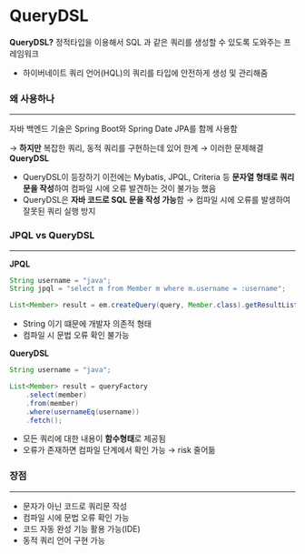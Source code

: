 # QueryDSL

**QueryDSL?** 정적타입을 이용해서 SQL 과 같은 쿼리를 생성할 수 있도록 도와주는 프레임워크

- 하이버네이트 쿼리 언어(HQL)의 쿼리를 타입에 안전하게 생성 및 관리해줌

### 왜 사용하나

---

자바 백엔드 기술은 Spring Boot와 Spring Date JPA를 함께 사용함

→ **하지만** 복잡한 쿼리, 동적 쿼리를 구현하는데 있어 한계 → 이러한 문제해결 **QueryDSL**

- QueryDSL이 등장하기 이전에는 Mybatis, JPQL, Criteria 등 **문자열 형태로 쿼리문을 작성**하여 컴파일 시에 오류 발견하는 것이 불가능 했음
- QueryDSL은 **자바 코드로 SQL 문을 작성 가능**함 → 컴파일 시에 오류를 발생하여 잘못된 쿼리 실행 방지

### JPQL vs QueryDSL

---

**JPQL**

```java
String username = "java";
String jpql = "select m from Member m where m.username = :username";

List<Member> result = em.createQuery(query, Member.class).getResultList();
```

- String 이기 떄문에 개발자 의존적 형태
- 컴파일 시 문법 오류 확인 불가능

**QueryDSL**

```java
String username = "java";

List<Member> result = queryFactory
	.select(member)
	.from(member)
	.where(usernameEq(username))
	.fetch();
```

- 모든 쿼리에 대한 내용이 **함수형태**로 제공됨
- 오류가 존재하면 컴파일 단계에서 확인 가능 → risk 줄어듦

### 장점

---

- 문자가 아닌 코드로 쿼리문 작성
- 컴파일 시에 문법 오류 확인 가능
- 코드 자동 완성 기능 활용 가능(IDE)
- 동적 쿼리 언어 구현 가능

